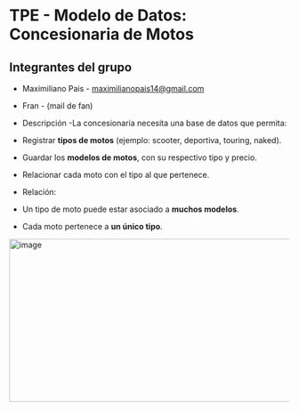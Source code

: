 # TPE - Modelo de Datos: Concesionaria de Motos

## Integrantes del grupo
- Maximiliano Pais - maximilianopais14@gmail.com
- Fran - (mail de fan)
- Descripción 
-La concesionaria necesita una base de datos que permita:
- Registrar **tipos de motos** (ejemplo: scooter, deportiva, touring, naked).  
- Guardar los **modelos de motos**, con su respectivo tipo y precio.  
- Relacionar cada moto con el tipo al que pertenece.

- Relación:  
- Un tipo de moto puede estar asociado a **muchos modelos**.  
- Cada moto pertenece a **un único tipo**.

<img width="768" height="293" alt="image" src="https://github.com/user-attachments/assets/5650655e-eb3e-4347-a503-551dcb339c2c" />

